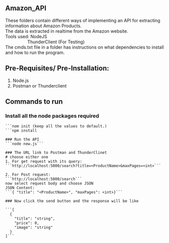 ## Amazon_API
These folders contain different ways of implementing an API for extracting information about Amazon Products.
<br>The data is extracted in realtime from the Amazon website.
<br>Tools used: NodeJS
<br>&emsp;&emsp;&emsp;&emsp;&emsp;ThunderClient (For Testing)
<br>The cmds.txt file in a folder has instructions on what dependencies to install and how to run the program.              

## Pre-Requisites/ Pre-Installation:
1. Node.js
2. Postman or Thunderclient

## Commands to run

### Install all the node packages required
```cd Final_API
```nom init (keep all the values to default.)
```npm install

### Run the API
```node new.js```

### The URL link to Postman and ThunderClinet
# choose either one
1. For get request with its query:
```http://localhost:5000/search?title=<ProductName>&maxPages=<int>```

2. For Post request:
```http://localhost:5000/search```
now select request body and choose JSON
JSON Content:
```{ "title": "<ProductName>", "maxPages": <int>}```

### Now click the send button and the response will be like

```[
  {
    "title": "string",
    "price": 0,
    "image": "string"
  }
]```
